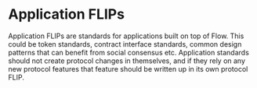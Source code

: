 # Application FLIPs

Application FLIPs are standards for applications built on top of Flow.
This could be token standards, contract interface standards, common design patterns that can benefit from social consensus etc.
Application standards should not create protocol changes in themselves,
and if they rely on any new protocol features that feature should be written up in its own protocol FLIP.

